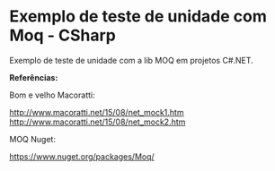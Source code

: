 # Exemplo de teste de unidade com Moq - CSharp

Exemplo de teste de unidade com a lib MOQ em projetos C#.NET.

**Referências:**

Bom e velho Macoratti:

http://www.macoratti.net/15/08/net_mock1.htm
http://www.macoratti.net/15/08/net_mock2.htm

MOQ Nuget:

https://www.nuget.org/packages/Moq/
